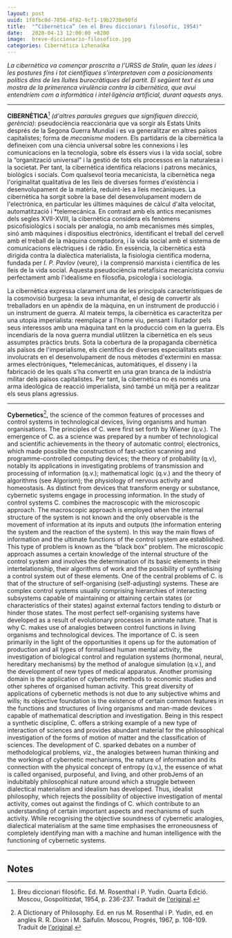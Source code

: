```yaml
---
layout: post
uuid: 1f8fbc0d-7856-4f82-9cf1-19b2738e90fd
title:  "“Cibernètica” (en el Breu diccionari filosòfic, 1954)"
date:   2020-04-13 12:00:00 +0200
image:  breve-diccionario-filosofico.jpg
categories: Cibernética Lzhenaúka
---
```


_La cibernètica va començar proscrita a l'URSS de Stalin, quan les idees i les postures fins i tot científiques s'interpretaven com a posicionaments polítics dins de les lluites burocràtiques del partit. El següent text és una mostra de la primerenca virulència contra la cibernètica, que avui entendríem com a informàtica i intel·ligència artificial, durant aquests anys._

<hr class="wp-block-separator is-style-wide">

**CIBERNÈTICA**[^1] _(d'altres paraules gregues que signifiquen direcció, gerència)_: pseudociència reaccionària que va sorgir als Estats Units després de la Segona Guerra Mundial i es va generalitzar en altres països capitalistes; forma de _mecanisme_ modern. Els partidaris de la cibernètica la defineixen com una ciència universal sobre les connexions i les comunicacions en la tecnologia, sobre els éssers vius i la vida social, sobre la “organització universal” i la gestió de tots els processos en la naturalesa i la societat. Per tant, la cibernètica identifica relacions i patrons mecànics, biològics i socials. Com qualsevol teoria mecanicista, la cibernètica nega l'originalitat qualitativa de les lleis de diverses formes d'existència i desenvolupament de la matèria, reduint-les a lleis mecàniques. La cibernètica ha sorgit sobre la base del desenvolupament modern de l'electrònica, en particular les últimes màquines de càlcul d'alta velocitat, automatització i *telemecánica. En contrast amb els antics mecanismes dels segles XVII-XVIII, la cibernètica considera els fenòmens psicofisiològics i socials per analogia, no amb mecanismes més simples, sinó amb màquines i dispositius electrònics, identificant el treball del cervell amb el treball de la màquina comptadora, i la vida social amb el sistema de comunicacions elèctriques i de ràdio. En essència, la cibernètica està dirigida contra la dialèctica materialista, la fisiologia científica moderna, fundada per _I. P. Pavlov_ (veure), i la comprensió marxista i científica de les lleis de la vida social. Aquesta pseudociència metafísica mecanicista conviu perfectament amb l'idealisme en filosofia, psicologia i sociologia.

La cibernètica expressa clarament una de les principals característiques de la cosmovisió burgesa: la seva inhumanitat, el desig de convertir als treballadors en un apèndix de la màquina, en un instrument de producció i un instrument de guerra. Al mateix temps, la cibernètica es caracteritza per una utopia imperialista: reemplaçar a l'home viu, pensant i lluitador pels seus interessos amb una màquina tant en la producció com en la guerra. Els incendiaris de la nova guerra mundial utilitzen la cibernètica en els seus assumptes pràctics bruts. Sota la cobertura de la propaganda cibernètica als països de l'imperialisme, els científics de diverses especialitats estan involucrats en el desenvolupament de nous mètodes d'extermini en massa: armes electròniques, *telemecánicas, automàtiques, el disseny i la fabricació de les quals s'ha convertit en una gran branca de la indústria militar dels països capitalistes. Per tant, la cibernètica no és només una arma ideològica de reacció imperialista, sinó també un mitjà per a realitzar els seus plans agressius.

<hr class="wp-block-separator is-style-wide">

**Cybernetics**[^2], the science of the common features of processes and control systems in technological devices, living organisms and human organisations. The principles of C. were first set forth by Wiener (q.v.). The emergence of C. as a science was prepared by a number of technological and scientific achievements in the theory of automatic control; electronics, which made possible the construction of fast-action scanning and programme-controlled computing devices; the theory of probability (q.v), notably its applications in investigating problems of transmission and processing of information (q.v.); mathematical logic (q.v.) and the theory of algorithms (see Algorism); the physiology of nervous activity and homeostasis. As distinct from devices that transform energy or substance, cybernetic systems engage in processing information. In the study of control systems C. combines the macroscopic with the microscopic approach. The macroscopic approach is employed when the internal structure of the system is not known and the only observable is the movement of information at its inputs and outputs (the information entering the system and the reaction of the system). In this way the main flows of information and the ultimate functions of the control system are established. This type of problem is known as the “black box” problem. The microscopic approach assumes a certain knowledge of the internal structure of the control system and involves the determination of its basic elements in their intertelationship, their algorithms of work and the possibility of synthetising a control system out of these elements. One of the central problems of C. is that of the structure of self-organising (self-adjusting) systems. These are complex control systems usually comprising hierarchies of interacting subsystems capable of maintaining or attaining certain states (or characteristics of their states) against external factors tending to disturb or hinder those states. The most perfect self-organising systems have developed as a result of evolutionary processes in animate nature. That is why C. makes use of analogies between control functions in living organisms and technological devices. The importance of C. is seen primarily in the light of the opportunities it opens up for the automation of production and all types of formalised human mental activity, the investigation of biological control and regulation systems (hormonal, neural, hereditary mechanisms) by the method of analogue simulation (q.v.), and the development of new types of medical apparatus. Another promising domain is the application of cybernetic methods to economic studies and other spheres of organised human activity. This great diversity of applications of cybernetic methods is not due to any subjective whims and wills; its objective foundation is the existence of certain common features in the functions and structures of living organisms and man-made devices capable of mathematical description and investigation. Being in this respect a synthetic discipline, C. offers a striking example of a new type of interaction of sciences and provides abundant material for the philosophical investigation of the forms of motion of matter and the classification of sciences. The development of C. sparked debates on a number of methodological problems, viz., the analogies between human thinking and the workings of cybernetic mechanisms, the nature of information and its connection with the physical concept of entropy (q.v.), the essence of what is called organised, purposeful, and living, and other probJems of an indubitably philosophical nature around which a struggle between dialectical materialism and idealism has developed. Thus, idealist philosophy, which rejects the possibility of objective investigation of mental activity, comes out against the findings of C. which contribute to an understanding of certain important aspects and mechanisms of such activity. While recognising the objective soundness of cybernetic analogies, dialectical materialism at the same time emphasises the erroneousness of completely identifying man with a machine and human intelligence with the functioning of cybernetic systems.

<hr class="wp-block-separator is-style-wide">

## Notes

[^1]: Breu diccionari filosòfic. Ed. M. Rosenthal i P. Yudin. Quarta Edició. Moscou, Gospolitizdat, 1954, p. 236-237. Traduït de <a href="http://ponjatija.ru/node/1485">l'original</a>.

[^2]: A Dictionary of Philosophy. Ed. en rus M. Rosenthal i P. Yudin, ed. en anglès R. R. Dixon i M. Saifulin. Moscou, Progrés, 1967, p. 108-109. Traduït de <a href="https://archive.org/details/dictionaryphilosophy1967/">l'original</a>.
